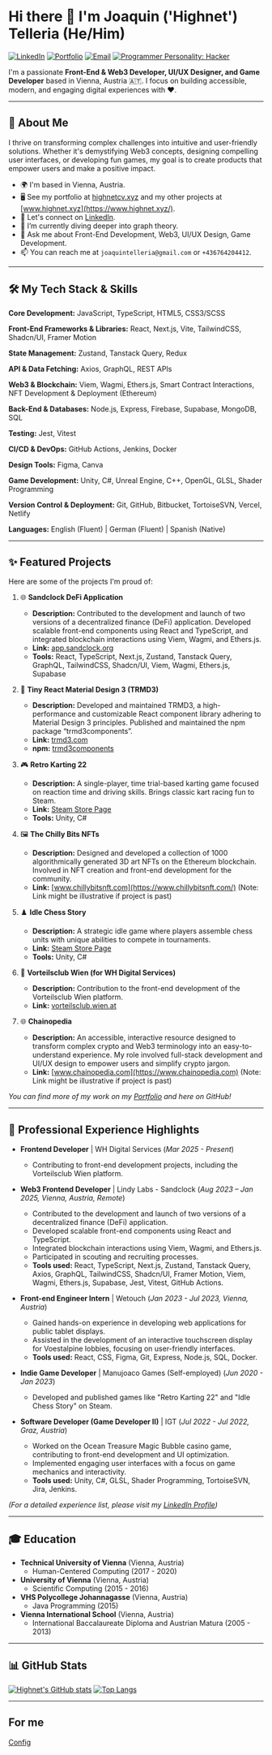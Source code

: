 # Hi there 👋 I'm Joaquin ('Highnet') Telleria (He/Him)

<a href="https://www.linkedin.com/in/joaquin-telleria-57957aa5" target="_blank"><img src="https://img.shields.io/badge/LinkedIn-0077B5?style=for-the-badge&logo=linkedin&logoColor=white" alt="LinkedIn"/></a>
<a href="https://highnetcv.xyz/" target="_blank"><img src="https://img.shields.io/badge/Portfolio-highnetcv.xyz-brightgreen?style=for-the-badge" alt="Portfolio"/></a>
<a href="mailto:joaquintelleria@gmail.com"><img src="https://img.shields.io/badge/Email-joaquintelleria@gmail.com-blue?style=for-the-badge&logo=gmail&logoColor=white" alt="Email"/></a>
<a href="https://chatgpt.com/share/681f516e-4f8c-8008-a212-ff4832f6886f" target="_blank">
  <img src="https://img.shields.io/badge/Programmer%20Personality%3A%20Hacker-orange?style=for-the-badge" alt="Programmer Personality: Hacker"/>
</a>


I'm a passionate **Front-End & Web3 Developer, UI/UX Designer, and Game Developer** based in Vienna, Austria 🇦🇹. I focus on building accessible, modern, and engaging digital experiences with ❤️.

---

## 🚀 About Me

I thrive on transforming complex challenges into intuitive and user-friendly solutions. Whether it's demystifying Web3 concepts, designing compelling user interfaces, or developing fun games, my goal is to create products that empower users and make a positive impact.

* 🌍 I'm based in Vienna, Austria.
* 🖥️ See my portfolio at [highnetcv.xyz](https://highnetcv.xyz/) and my other projects at [www.highnet.xyz](https://www.highnet.xyz/).
* 🤝 Let's connect on [LinkedIn](https://www.linkedin.com/in/joaquin-telleria-57957aa5).
* 🌱 I’m currently diving deeper into graph theory.
* 💬 Ask me about Front-End Development, Web3, UI/UX Design, Game Development.
* 📫 You can reach me at `joaquintelleria@gmail.com` or `+436764204412`.

---

## 🛠️ My Tech Stack & Skills

**Core Development:** JavaScript, TypeScript, HTML5, CSS3/SCSS

**Front-End Frameworks & Libraries:** React, Next.js, Vite, TailwindCSS, Shadcn/UI, Framer Motion

**State Management:** Zustand, Tanstack Query, Redux

**API & Data Fetching:** Axios, GraphQL, REST APIs

**Web3 & Blockchain:** Viem, Wagmi, Ethers.js, Smart Contract Interactions, NFT Development & Deployment (Ethereum)

**Back-End & Databases:** Node.js, Express, Firebase, Supabase, MongoDB, SQL

**Testing:** Jest, Vitest

**CI/CD & DevOps:** GitHub Actions, Jenkins, Docker

**Design Tools:** Figma, Canva

**Game Development:** Unity, C#, Unreal Engine, C++, OpenGL, GLSL, Shader Programming

**Version Control & Deployment:** Git, GitHub, Bitbucket, TortoiseSVN, Vercel, Netlify
  
**Languages:** English (Fluent) | German (Fluent) | Spanish (Native)

---

## ✨ Featured Projects

Here are some of the projects I'm proud of:

1.  🌐 **Sandclock DeFi Application**
    * **Description:** Contributed to the development and launch of two versions of a decentralized finance (DeFi) application. Developed scalable front-end components using React and TypeScript, and integrated blockchain interactions using Viem, Wagmi, and Ethers.js.
    * **Link:** [app.sandclock.org](https://app.sandclock.org/)
    * **Tools:** React, TypeScript, Next.js, Zustand, Tanstack Query, GraphQL, TailwindCSS, Shadcn/UI, Viem, Wagmi, Ethers.js, Supabase

2.  🎨 **Tiny React Material Design 3 (TRMD3)**
    * **Description:** Developed and maintained TRMD3, a high-performance and customizable React component library adhering to Material Design 3 principles. Published and maintained the npm package “trmd3components”.
    * **Link:** [trmd3.com](https://trmd3.com/)
    * **npm:** [trmd3components](https://www.npmjs.com/package/trmd3components)

3.  🎮 **Retro Karting 22**
    * **Description:** A single-player, time trial-based karting game focused on reaction time and driving skills. Brings classic kart racing fun to Steam.
    * **Link:** [Steam Store Page](https://store.steampowered.com/app/1906070/Retro_Karting_22/)
    * **Tools:** Unity, C#

4.  🖼️ **The Chilly Bits NFTs**
    * **Description:** Designed and developed a collection of 1000 algorithmically generated 3D art NFTs on the Ethereum blockchain. Involved in NFT creation and front-end development for the community.
    * **Link:** [www.chillybitsnft.com](https://www.chillybitsnft.com/) (Note: Link might be illustrative if project is past)

5.  ♟️ **Idle Chess Story**
    * **Description:** A strategic idle game where players assemble chess units with unique abilities to compete in tournaments.
    * **Link:** [Steam Store Page](https://store.steampowered.com/app/1067110/Idle_Chess_Story/)
    * **Tools:** Unity, C#

6.  🏢 **Vorteilsclub Wien (for WH Digital Services)**
    * **Description:** Contribution to the front-end development of the Vorteilsclub Wien platform.
    * **Link:** [vorteilsclub.wien.at](https://vorteilsclub.wien.at/)

7.  🌐 **Chainopedia**
    * **Description:** An accessible, interactive resource designed to transform complex crypto and Web3 terminology into an easy-to-understand experience. My role involved full-stack development and UI/UX design to empower users and simplify crypto jargon.
    * **Link:** [www.chainopedia.com](https://www.chainopedia.com) (Note: Link might be illustrative if project is past)

*You can find more of my work on my [Portfolio](https://highnetcv.xyz/) and here on GitHub!*

---

## 💼 Professional Experience Highlights

* **Frontend Developer** | WH Digital Services (_Mar 2025 - Present_)
    * Contributing to front-end development projects, including the Vorteilsclub Wien platform.

* **Web3 Frontend Developer** | Lindy Labs - Sandclock (_Aug 2023 – Jan 2025, Vienna, Austria, Remote_)
    * Contributed to the development and launch of two versions of a decentralized finance (DeFi) application.
    * Developed scalable front-end components using React and TypeScript.
    * Integrated blockchain interactions using Viem, Wagmi, and Ethers.js.
    * Participated in scouting and recruiting processes.
    * **Tools used:** React, TypeScript, Next.js, Zustand, Tanstack Query, Axios, GraphQL, TailwindCSS, Shadcn/UI, Framer Motion, Viem, Wagmi, Ethers.js, Supabase, Jest, Vitest, GitHub Actions.

* **Front-end Engineer Intern** | Wetouch (_Jan 2023 - Jul 2023, Vienna, Austria_)
    * Gained hands-on experience in developing web applications for public tablet displays.
    * Assisted in the development of an interactive touchscreen display for Voestalpine lobbies, focusing on user-friendly interfaces.
    * **Tools used:** React, CSS, Figma, Git, Express, Node.js, SQL, Docker.

* **Indie Game Developer** | Manujoaco Games (Self-employed) (_Jun 2020 - Jan 2023_)
    * Developed and published games like "Retro Karting 22" and "Idle Chess Story" on Steam.

* **Software Developer (Game Developer II)** | IGT (_Jul 2022 - Jul 2022, Graz, Austria_)
    * Worked on the Ocean Treasure Magic Bubble casino game, contributing to front-end development and UI optimization.
    * Implemented engaging user interfaces with a focus on game mechanics and interactivity.
    * **Tools used:** Unity, C#, GLSL, Shader Programming, TortoiseSVN, Jira, Jenkins.

*(For a detailed experience list, please visit my [LinkedIn Profile](https://www.linkedin.com/in/joaquin-telleria-57957aa5))*

---

## 🎓 Education

* **Technical University of Vienna** (Vienna, Austria)
    * Human-Centered Computing (2017 - 2020)
* **University of Vienna** (Vienna, Austria)
    * Scientific Computing (2015 - 2016)
* **VHS Polycollege Johannagasse** (Vienna, Austria)
    * Java Programming (2015)
* **Vienna International School** (Vienna, Austria)
    * International Baccalaureate Diploma and Austrian Matura (2005 - 2013)

---

## 📊 GitHub Stats

[![Highnet's GitHub stats](https://github-readme-stats.vercel.app/api?username=highnet&show_icons=true&theme=radical)](https://github.com/anuraghazra/github-readme-stats)
[![Top Langs](https://github-readme-stats.vercel.app/api/top-langs/?username=highnet&layout=compact&theme=radical)](https://github.com/anuraghazra/github-readme-stats)

---
## For me
[Config](https://github.com/highnet/config)
